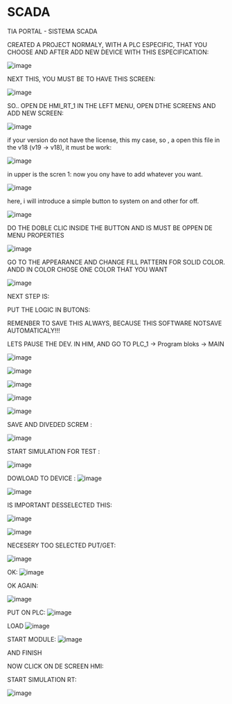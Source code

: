 # SCADA
TIA PORTAL - SISTEMA SCADA 

CREATED A PROJECT NORMALY, WITH A PLC ESPECIFIC, THAT YOU CHOOSE AND AFTER ADD NEW DEVICE WITH THIS ESPECIFICATION:

![image](https://github.com/user-attachments/assets/0fd46800-3449-4d05-bd03-cc903dcdaeca)
 
NEXT THIS, YOU MUST BE TO HAVE THIS SCREEN:

![image](https://github.com/user-attachments/assets/a9b77972-c961-4f45-9dff-fc00c47cb9ba)

 SO.. 
OPEN DE HMI_RT_1 IN THE LEFT MENU, OPEN DTHE SCREENS AND ADD NEW SCREEN:

![image](https://github.com/user-attachments/assets/535dcef2-dadd-4b96-8128-52224e432adc)

if your version do not have  the license, this my case, so , a open this file in the v18 (v19 -> v18), it must be work:


![image](https://github.com/user-attachments/assets/6f901939-c441-4030-80d7-9e8dbf03f8c5)

in upper is the scren 1: now you ony have to add whatever you want.

![image](https://github.com/user-attachments/assets/640421fa-250d-4962-be2a-5762736caf0b)

here, i will introduce a simple button to system on and other for off. 

![image](https://github.com/user-attachments/assets/37ecc64f-eb88-46b5-84e9-f6353bd2b570)

DO THE DOBLE CLIC INSIDE THE BUTTON AND IS MUST BE OPPEN DE MENU PROPERTIES

![image](https://github.com/user-attachments/assets/692534a7-ad04-4b01-a68a-6c13bdb82c12)

GO TO THE APPEARANCE AND CHANGE FILL PATTERN  FOR SOLID COLOR. ANDD IN COLOR CHOSE ONE COLOR THAT YOU WANT

![image](https://github.com/user-attachments/assets/b10da73b-cb03-4e3d-8cb6-ea16421eaa11)

NEXT STEP IS:

PUT THE LOGIC  IN BUTONS:

REMENBER TO SAVE THIS ALWAYS, BECAUSE THIS SOFTWARE NOTSAVE AUTOMATICALY!!!


LETS PAUSE THE DEV. IN HIM, AND GO TO PLC_1 -> Program bloks -> MAIN

![image](https://github.com/user-attachments/assets/df3602a0-a843-4098-aba1-b59647e13d9b)

![image](https://github.com/user-attachments/assets/9739a934-bf19-47a9-bcff-2be6307db940)

![image](https://github.com/user-attachments/assets/1dc6e87a-2228-4db7-b717-27c5a55e4816)

![image](https://github.com/user-attachments/assets/b0fa496b-4a39-4321-80b2-6a9bedee2f75)

![image](https://github.com/user-attachments/assets/98425c5f-af02-47a3-854f-9e21e8c47bd2)

SAVE AND DIVEDED SCREM :

![image](https://github.com/user-attachments/assets/93f6fa72-938e-4f93-802c-1d853dd7cb9c)

START SIMULATION FOR TEST :

![image](https://github.com/user-attachments/assets/0cc71613-6f2d-456d-aaf0-64d355d0450a)


DOWLOAD TO DEVICE :
![image](https://github.com/user-attachments/assets/9273cc1a-4206-4a47-ab4e-0592e3e93d09)

![image](https://github.com/user-attachments/assets/9b59429e-38ca-47e4-b647-f60cc309a553)

IS IMPORTANT DESSELECTED THIS:

![image](https://github.com/user-attachments/assets/67e2f806-7469-4442-97a9-973bb7d16bc3)

![image](https://github.com/user-attachments/assets/a1851af8-0cc7-41a7-8bf3-6992c149677f)

NECESERY TOO SELECTED PUT/GET:

![image](https://github.com/user-attachments/assets/397c031c-5729-49c0-b702-7faaaed7dcb3)

OK:
![image](https://github.com/user-attachments/assets/44799be4-db1b-4375-98aa-4c058cac0fb2)

OK AGAIN:

![image](https://github.com/user-attachments/assets/f0b68332-d62f-40b2-94b3-5aa3c978e4b9)


PUT ON PLC:
![image](https://github.com/user-attachments/assets/f3e718b1-4502-4850-8e00-f7c9909ace1b)

LOAD
![image](https://github.com/user-attachments/assets/b6477cc5-1af9-49ff-9edf-e1b6c4df0618)

START MODULE:
![image](https://github.com/user-attachments/assets/66618660-9ba3-49dc-aa7b-7a065be0d298)

AND FINISH

NOW CLICK ON DE SCREEN HMI:

START SIMULATION RT:

![image](https://github.com/user-attachments/assets/2bce4cca-cbf8-4777-a733-d49fa7551cd4)




























 
